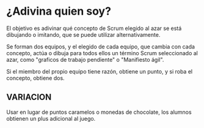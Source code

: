 <link rel="stylesheet" type="text/css" href= "../estilo.css" media="screen" />

# ¿Adivina quien soy?

El objetivo es adivinar qué concepto de Scrum elegido al azar se está dibujando o imitando, que se puede utilizar alternativamente.


Se forman dos equipos, y el elegido de cada equipo, que cambia con cada concepto, actúa o dibuja para todos ellos un término Scrum seleccionado al azar, como "graficos de trabajo pendiente" o "Manifiesto ágil".



Si el miembro del propio equipo tiene razón, obtiene un punto, y si roba el concepto, obtiene dos.


## VARIACION

Usar en lugar de puntos caramelos o monedas de chocolate, los alumnos obtienen un plus adicional al juego.
